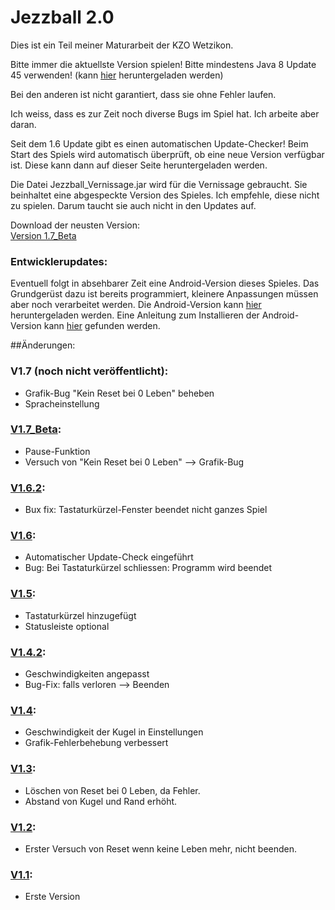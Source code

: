 # Jezzball 2.0

Dies ist ein Teil meiner Maturarbeit der KZO Wetzikon.

Bitte immer die aktuellste Version spielen!
Bitte mindestens Java 8 Update 45 verwenden! (kann [hier](http://www.java.com/de/) heruntergeladen werden)


Bei den anderen ist nicht garantiert, dass sie ohne Fehler laufen.

Ich weiss, dass es zur Zeit noch diverse Bugs im Spiel hat. Ich arbeite aber daran. 

Seit dem 1.6 Update gibt es einen automatischen Update-Checker! Beim Start des Spiels wird automatisch überprüft, ob eine neue Version verfügbar ist. Diese kann dann auf dieser Seite heruntergeladen werden.

Die Datei Jezzball_Vernissage.jar wird für die Vernissage gebraucht. Sie beinhaltet eine abgespeckte Version des Spieles. Ich empfehle, diese nicht zu spielen. Darum taucht sie auch nicht in den Updates auf.

Download der neusten Version:  
[Version 1.7_Beta](Computer-Versionen/Jezzball_V1.7_Beta.jar?raw=true)  

### Entwicklerupdates:
Eventuell folgt in absehbarer Zeit eine Android-Version dieses Spieles. Das Grundgerüst dazu ist bereits programmiert, kleinere Anpassungen müssen aber noch verarbeitet werden.
Die Android-Version kann [hier](Android-Versionen/Android_V1.0.apk?raw=true) heruntergeladen werden.
Eine Anleitung zum Installieren der Android-Version kann [hier](Android.md) gefunden werden.

##Änderungen:
### V1.7 (noch nicht veröffentlicht):
- Grafik-Bug "Kein Reset bei 0 Leben" beheben
- Spracheinstellung

### [V1.7_Beta](Computer-Versionen/Jezzball_V1.7_Beta.jar?raw=true):
- Pause-Funktion
- Versuch von "Kein Reset bei 0 Leben" --> Grafik-Bug

### [V1.6.2](Computer-Versionen/Jezzball_V1.6.2.jar?raw=true):
- Bux fix: Tastaturkürzel-Fenster beendet nicht ganzes Spiel

### [V1.6](Computer-Versionen/Jezzball_V1.6.jar?raw=true):
- Automatischer Update-Check eingeführt
- Bug: Bei Tastaturkürzel schliessen: Programm wird beendet

### [V1.5](Computer-Versionen/Jezzball_V1.5.jar?raw=true):
- Tastaturkürzel hinzugefügt
- Statusleiste optional

### [V1.4.2](Computer-Versionen/Jezzball_V1.4.2.jar?raw=true):
- Geschwindigkeiten angepasst
- Bug-Fix: falls verloren --> Beenden

### [V1.4](Computer-Versionen/Jezzball_V1.4.jar?raw=true):
- Geschwindigkeit der Kugel in Einstellungen
- Grafik-Fehlerbehebung verbessert

### [V1.3](Computer-Versionen/Jezzball_V1.3.jar?raw=true):
- Löschen von Reset bei 0 Leben, da Fehler.
- Abstand von Kugel und Rand erhöht.

### [V1.2](Computer-Versionen/Jezzball_V1.2.jar?raw=true):
- Erster Versuch von Reset wenn keine Leben mehr, nicht beenden.
	
### [V1.1](Computer-Versionen/Jezzball_V1.1.jar?raw=true):
- Erste Version

